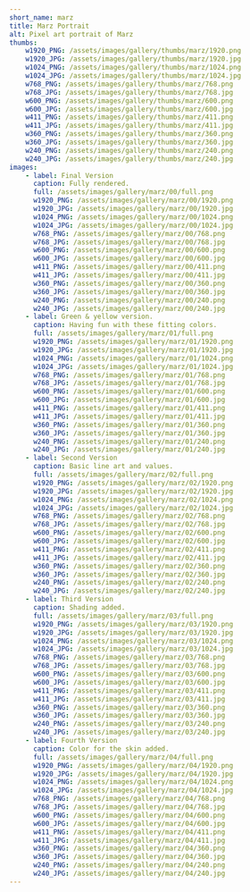 ```yaml
---
short_name: marz
title: Marz Portrait
alt: Pixel art portrait of Marz
thumbs:
    w1920_PNG: /assets/images/gallery/thumbs/marz/1920.png
    w1920_JPG: /assets/images/gallery/thumbs/marz/1920.jpg
    w1024_PNG: /assets/images/gallery/thumbs/marz/1024.png
    w1024_JPG: /assets/images/gallery/thumbs/marz/1024.jpg
    w768_PNG: /assets/images/gallery/thumbs/marz/768.png
    w768_JPG: /assets/images/gallery/thumbs/marz/768.jpg
    w600_PNG: /assets/images/gallery/thumbs/marz/600.png
    w600_JPG: /assets/images/gallery/thumbs/marz/600.jpg
    w411_PNG: /assets/images/gallery/thumbs/marz/411.png
    w411_JPG: /assets/images/gallery/thumbs/marz/411.jpg
    w360_PNG: /assets/images/gallery/thumbs/marz/360.png
    w360_JPG: /assets/images/gallery/thumbs/marz/360.jpg
    w240_PNG: /assets/images/gallery/thumbs/marz/240.png
    w240_JPG: /assets/images/gallery/thumbs/marz/240.jpg
images:
    - label: Final Version
      caption: Fully rendered.
      full: /assets/images/gallery/marz/00/full.png
      w1920_PNG: /assets/images/gallery/marz/00/1920.png
      w1920_JPG: /assets/images/gallery/marz/00/1920.jpg
      w1024_PNG: /assets/images/gallery/marz/00/1024.png
      w1024_JPG: /assets/images/gallery/marz/00/1024.jpg
      w768_PNG: /assets/images/gallery/marz/00/768.png
      w768_JPG: /assets/images/gallery/marz/00/768.jpg
      w600_PNG: /assets/images/gallery/marz/00/600.png
      w600_JPG: /assets/images/gallery/marz/00/600.jpg
      w411_PNG: /assets/images/gallery/marz/00/411.png
      w411_JPG: /assets/images/gallery/marz/00/411.jpg
      w360_PNG: /assets/images/gallery/marz/00/360.png
      w360_JPG: /assets/images/gallery/marz/00/360.jpg
      w240_PNG: /assets/images/gallery/marz/00/240.png
      w240_JPG: /assets/images/gallery/marz/00/240.jpg
    - label: Green & yellow version.
      caption: Having fun with these fitting colors.
      full: /assets/images/gallery/marz/01/full.png
      w1920_PNG: /assets/images/gallery/marz/01/1920.png
      w1920_JPG: /assets/images/gallery/marz/01/1920.jpg
      w1024_PNG: /assets/images/gallery/marz/01/1024.png
      w1024_JPG: /assets/images/gallery/marz/01/1024.jpg
      w768_PNG: /assets/images/gallery/marz/01/768.png
      w768_JPG: /assets/images/gallery/marz/01/768.jpg
      w600_PNG: /assets/images/gallery/marz/01/600.png
      w600_JPG: /assets/images/gallery/marz/01/600.jpg
      w411_PNG: /assets/images/gallery/marz/01/411.png
      w411_JPG: /assets/images/gallery/marz/01/411.jpg
      w360_PNG: /assets/images/gallery/marz/01/360.png
      w360_JPG: /assets/images/gallery/marz/01/360.jpg
      w240_PNG: /assets/images/gallery/marz/01/240.png
      w240_JPG: /assets/images/gallery/marz/01/240.jpg
    - label: Second Version
      caption: Basic line art and values.
      full: /assets/images/gallery/marz/02/full.png
      w1920_PNG: /assets/images/gallery/marz/02/1920.png
      w1920_JPG: /assets/images/gallery/marz/02/1920.jpg
      w1024_PNG: /assets/images/gallery/marz/02/1024.png
      w1024_JPG: /assets/images/gallery/marz/02/1024.jpg
      w768_PNG: /assets/images/gallery/marz/02/768.png
      w768_JPG: /assets/images/gallery/marz/02/768.jpg
      w600_PNG: /assets/images/gallery/marz/02/600.png
      w600_JPG: /assets/images/gallery/marz/02/600.jpg
      w411_PNG: /assets/images/gallery/marz/02/411.png
      w411_JPG: /assets/images/gallery/marz/02/411.jpg
      w360_PNG: /assets/images/gallery/marz/02/360.png
      w360_JPG: /assets/images/gallery/marz/02/360.jpg
      w240_PNG: /assets/images/gallery/marz/02/240.png
      w240_JPG: /assets/images/gallery/marz/02/240.jpg
    - label: Third Version
      caption: Shading added.
      full: /assets/images/gallery/marz/03/full.png
      w1920_PNG: /assets/images/gallery/marz/03/1920.png
      w1920_JPG: /assets/images/gallery/marz/03/1920.jpg
      w1024_PNG: /assets/images/gallery/marz/03/1024.png
      w1024_JPG: /assets/images/gallery/marz/03/1024.jpg
      w768_PNG: /assets/images/gallery/marz/03/768.png
      w768_JPG: /assets/images/gallery/marz/03/768.jpg
      w600_PNG: /assets/images/gallery/marz/03/600.png
      w600_JPG: /assets/images/gallery/marz/03/600.jpg
      w411_PNG: /assets/images/gallery/marz/03/411.png
      w411_JPG: /assets/images/gallery/marz/03/411.jpg
      w360_PNG: /assets/images/gallery/marz/03/360.png
      w360_JPG: /assets/images/gallery/marz/03/360.jpg
      w240_PNG: /assets/images/gallery/marz/03/240.png
      w240_JPG: /assets/images/gallery/marz/03/240.jpg
    - label: Fourth Version
      caption: Color for the skin added.
      full: /assets/images/gallery/marz/04/full.png
      w1920_PNG: /assets/images/gallery/marz/04/1920.png
      w1920_JPG: /assets/images/gallery/marz/04/1920.jpg
      w1024_PNG: /assets/images/gallery/marz/04/1024.png
      w1024_JPG: /assets/images/gallery/marz/04/1024.jpg
      w768_PNG: /assets/images/gallery/marz/04/768.png
      w768_JPG: /assets/images/gallery/marz/04/768.jpg
      w600_PNG: /assets/images/gallery/marz/04/600.png
      w600_JPG: /assets/images/gallery/marz/04/600.jpg
      w411_PNG: /assets/images/gallery/marz/04/411.png
      w411_JPG: /assets/images/gallery/marz/04/411.jpg
      w360_PNG: /assets/images/gallery/marz/04/360.png
      w360_JPG: /assets/images/gallery/marz/04/360.jpg
      w240_PNG: /assets/images/gallery/marz/04/240.png
      w240_JPG: /assets/images/gallery/marz/04/240.jpg
---
```

